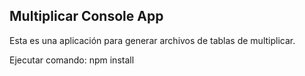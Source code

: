 ## Multiplicar Console App

Esta es una aplicación para generar archivos de tablas de multiplicar.

Ejecutar comando: npm install
